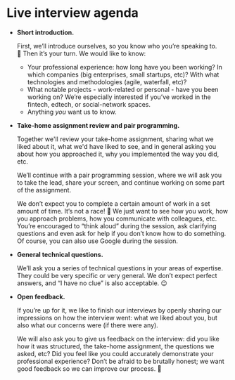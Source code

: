 # Live interview agenda

- **Short introduction.**

  First, we’ll introduce ourselves, so you know who you’re speaking to. 🙂 Then
  it’s your turn. We would like to know:

  - Your professional experience: how long have you been working? In which
    companies (big enterprises, small startups, etc)? With what technologies and
    methodologies (agile, waterfall, etc)?
  - What notable projects - work-related or personal - have you been working on?
    We’re especially interested if you’ve worked in the fintech, edtech, or
    social-network spaces.
  - Anything _you_ want us to know.

- **Take-home assignment review and pair programming.**

  Together we'll review your take-home assignment, sharing what we liked about
  it, what we'd have liked to see, and in general asking you about how you
  approached it, why you implemented the way you did, etc.

  We’ll continue with a pair programming session, where we will ask you to take
  the lead, share your screen, and continue working on some part of the
  assignment.

  We don’t expect you to complete a certain amount of work in a set amount of
  time. It’s not a race! 🙂 We just want to see how you work, how you approach
  problems, how you communicate with colleagues, etc. You’re encouraged to
  “think aloud” during the session, ask clarifying questions and even ask for
  help if you don’t know how to do something. Of course, you can also use Google
  during the session.

- **General technical questions.**

  We’ll ask you a series of technical questions in your areas of expertise. They
  could be very specific or very general. We don’t expect perfect answers, and
  “I have no clue” is also acceptable. 😉

- **Open feedback.**

  If you’re up for it, we like to finish our interviews by openly sharing our
  impressions on how the interview went: what we liked about you, but also what
  our concerns were (if there were any).

  We will also ask you to give us feedback on the interview: did you like how it
  was structured, the take-home assignment, the questions we asked, etc? Did you
  feel like you could accurately demonstrate your professional experience? Don’t
  be afraid to be brutally honest; we want good feedback so we can improve our
  process. 🙂
